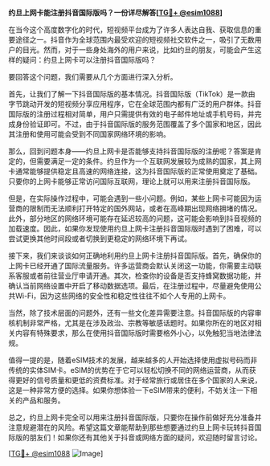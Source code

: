 **约旦上网卡能注册抖音国际版吗？一份详尽解答[[TG💪+ @esim1088](https://t.me/s/esim1088)]**

在当今这个高度数字化的时代，短视频平台成为了许多人表达自我、获取信息的重要途径之一。抖音作为全球范围内最受欢迎的短视频社交软件之一，吸引了无数用户的目光。然而，对于一些身处海外的用户来说，比如约旦的朋友，可能会产生这样的疑问：约旦上网卡可以注册抖音国际版吗？

要回答这个问题，我们需要从几个方面进行深入分析。

首先，让我们了解一下抖音国际版的基本情况。抖音国际版（TikTok）是一款由字节跳动开发的短视频分享应用程序，它在全球范围内都有广泛的用户群体。抖音国际版的注册过程相对简单，用户只需提供有效的电子邮件地址或手机号码，并完成身份验证即可。不过，由于抖音国际版的服务范围覆盖了多个国家和地区，因此其注册和使用可能会受到不同国家网络环境的影响。

那么，回到问题本身——约旦上网卡是否能够支持抖音国际版的注册呢？答案是肯定的，但需要满足一定的条件。约旦作为一个互联网发展较为成熟的国家，其上网卡通常能够提供稳定且高速的网络连接，这为抖音国际版的正常使用奠定了基础。只要你的上网卡能够正常访问国际互联网，理论上就可以用来注册抖音国际版。

但是，在实际操作过程中，可能会遇到一些小问题。例如，某些上网卡可能因为运营商的限制而无法顺利打开特定的国外网站，或者在高峰期出现网络拥堵的情况。此外，部分地区的网络环境可能存在延迟较高的问题，这可能会影响到抖音视频的加载速度。因此，如果你发现使用约旦上网卡注册抖音国际版时遇到了困难，可以尝试更换其他时间段或者切换到更稳定的网络环境下再试。

接下来，我们来谈谈如何正确地利用约旦上网卡注册抖音国际版。首先，确保你的上网卡已经开通了国际流量服务。许多运营商会默认关闭这一功能，你需要主动联系客服或者前往营业厅申请开通。其次，检查你的设备是否支持蜂窝数据功能，并确认当前网络设置中开启了移动数据选项。最后，在注册过程中，尽量避免使用公共Wi-Fi，因为这些网络的安全性和稳定性往往不如个人专用的上网卡。

当然，除了技术层面的问题外，还有一些文化差异需要注意。抖音国际版的内容审核机制非常严格，尤其是在涉及政治、宗教等敏感话题时。如果你所在的地区对相关内容有特殊要求，那么在使用抖音国际版时需要格外小心，以免触犯当地法律法规。

值得一提的是，随着eSIM技术的发展，越来越多的人开始选择使用虚拟号码而非传统的实体SIM卡。eSIM的优势在于它可以轻松切换不同的网络运营商，从而获得更好的信号质量和更低的资费标准。对于经常旅行或居住在多个国家的人来说，这是一种非常方便的选择。如果你想体验一下eSIM带来的便利，不妨关注一下相关的产品和服务。

总之，约旦上网卡完全可以用来注册抖音国际版，只要你在操作前做好充分准备并注意规避潜在的风险。希望这篇文章能帮助到那些想要通过约旦上网卡玩转抖音国际版的朋友们！如果你还有其他关于抖音或网络方面的疑问，欢迎随时留言讨论。

[[TG💪+ @esim1088](https://t.me/s/esim1088) ![Image](https://i.postimg.cc/4NQfJmqS/Snipaste-2025-05-13-00-14-12.png)]